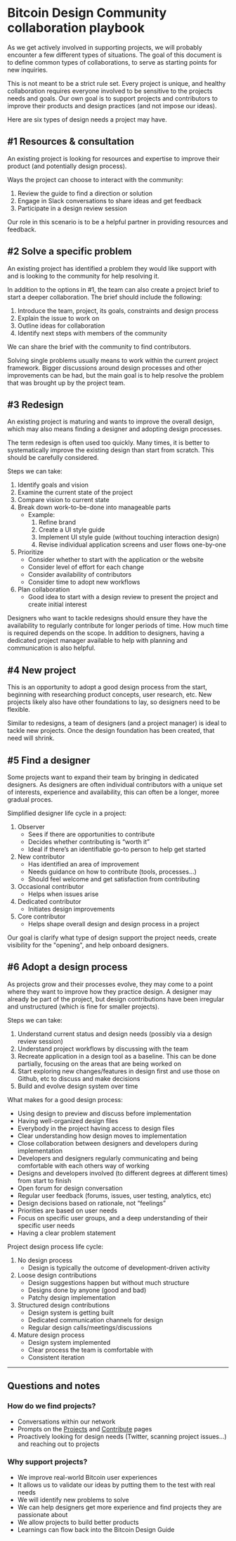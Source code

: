 # Bitcoin Design Community collaboration playbook

As we get actively involved in supporting projects, we will probably encounter a few different types of situations. The goal of this document is to define common types of collaborations, to serve as starting points for new inquiries.

This is not meant to be a strict rule set. Every project is unique, and healthy collaboration requires everyone involved to be sensitive to the projects needs and goals. Our own goal is to support projects and contributors to improve their products and design practices (and not impose our ideas). 

Here are six types of design needs a project may have.

## #1 Resources & consultation

An existing project is looking for resources and expertise to improve their product (and potentially design process).

Ways the project can choose to interact with the community:

1. Review the guide to find a direction or solution
1. Engage in Slack conversations to share ideas and get feedback
1. Participate in a design review session

Our role in this scenario is to be a helpful partner in providing resources and feedback.

## #2 Solve a specific problem

An existing project has identified a problem they would like support with and is looking to the community for help resolving it.

In addition to the options in #1, the team can also create a project brief to start a deeper collaboration. The brief should include the following:

1. Introduce the team, project, its goals, constraints and design process
1. Explain the issue to work on
1. Outline ideas for collaboration
1. Identify next steps with members of the community

We can share the brief with the community to find contributors.

Solving single problems usually means to work within the current project framework. Bigger discussions around design processes and other improvements can be had, but the main goal is to help resolve the problem that was brought up by the project team.

## #3 Redesign

An existing project is maturing and wants to improve the overall design, which may also means finding a designer and adopting design processes.

The term redesign is often used too quickly. Many times, it is better to systematically improve the existing design than start from scratch. This should be carefully considered.

Steps we can take:

1. Identify goals and vision
1. Examine the current state of the project
1. Compare vision to current state
1. Break down work-to-be-done into manageable parts
	- Example:
		1. Refine brand
		1. Create a UI style guide
		1. Implement UI style guide (without touching interaction design)
		1. Revise individual application screens and user flows one-by-one
1. Prioritize
	- Consider whether to start with the application or the website
	- Consider level of effort for each change
	- Consider availability of contributors
	- Consider time to adopt new workflows
1. Plan collaboration
	- Good idea to start with a design review to present the project and create initial interest

Designers who want to tackle redesigns should ensure they have the availability to regularly contribute for longer periods of time. How much time is required depends on the scope. In addition to designers, having a dedicated project manager available to help with planning and communication is also helpful.

## #4 New project

This is an opportunity to adopt a good design process from the start, beginning with researching product concepts, user research, etc. New projects likely also have other foundations to lay, so designers need to be flexible.

Similar to redesigns, a team of designers (and a project manager) is ideal to tackle new projects. Once the design foundation has been created, that need will shrink.

## #5 Find a designer

Some projects want to expand their team by bringing in dedicated designers. As designers are often individual contributors with a unique set of interests, experience and availability, this can often be a longer, moree gradual proces.

Simplified designer life cycle in a project:

1. Observer
	- Sees if there are opportunities to contribute
	- Decides whether contributing is “worth it”
	- Ideal if there’s an identifiable go-to person to help get started
1. New contributor
	- Has identified an area of improvement
	- Needs guidance on how to contribute (tools, processes...)
	- Should feel welcome and get satisfaction from contributing
1. Occasional contributor
	- Helps when issues arise
1. Dedicated contributor
	- Initiates design improvements
1. Core contributor
	- Helps shape overall design and design process in a project

Our goal is clarify what type of design support the project needs, create visibility for the "opening", and help onboard designers.

## #6 Adopt a design process

As projects grow and their processes evolve, they may come to a point where they want to improve how they practice design. A designer may already be part of the project, but design contributions have been irregular and unstructured (which is fine for smaller projects).

Steps we can take:

1. Understand current status and design needs (possibly via a design review session)
1. Understand project workflows by discussing with the team
1. Recreate application in a design tool as a baseline. This can be done partially, focusing on the areas that are being worked on
1. Start exploring new changes/features in design first and use those on Github, etc to discuss and make decisions
1. Build and evolve design system over time

What makes for a good design process:

- Using design to preview and discuss before implementation
- Having well-organized design files
- Everybody in the project having access to design files
- Clear understanding how design moves to implementation
- Close collaboration between designers and developers during implementation
- Developers and designers regularly communicating and being comfortable with each others way of working
- Designs and developers involved (to different degrees at different times) from start to finish
- Open forum for design conversation
- Regular user feedback (forums, issues, user testing, analytics, etc)
- Design decisions based on rationale, not “feelings”
- Priorities are based on user needs
- Focus on specific user groups, and a deep understanding of their specific user needs
- Having a clear problem statement

Project design process life cycle:

1. No design process
	- Design is typically the outcome of development-driven activity
1. Loose design contributions
	- Design suggestions happen but without much structure
	- Designs done by anyone (good and bad)
	- Patchy design implementation
1. Structured design contributions
	- Design system is getting built
	- Dedicated communication channels for design
	- Regular design calls/meetings/discussions 
1. Mature design process
	- Design system implemented
	- Clear process the team is comfortable with
	- Consistent iteration

---

## Questions and notes

### How do we find projects?

- Conversations within our network
- Prompts on the [Projects](https://bitcoin.design/projects/) and [Contribute](https://bitcoin.design/contribute/) pages
- Proactively looking for design needs (Twitter, scanning project issues...) and reaching out to projects

### Why support projects?

- We improve real-world Bitcoin user experiences
- It allows us to validate our ideas by putting them to the test with real needs
- We will identify new problems to solve
- We can help designers get more experience and find projects they are passionate about
- We allow projects to build better products
- Learnings can flow back into the Bitcoin Design Guide
